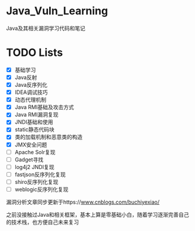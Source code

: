 # Java_Vuln_Learning
Java及其相关漏洞学习代码和笔记
# TODO Lists

- [x] 基础学习
- [x] Java反射
- [x] Java反序列化
- [x] IDEA调试技巧
- [x] 动态代理机制
- [x] Java RMI基础及攻击方式
- [x] Java RMI漏洞复现
- [x] JNDI基础和使用
- [x] static静态代码块
- [x] 类的加载机制和恶意类的构造
- [x] JMX安全问题
- [ ] Apache Solr复现
- [ ] Gadget寻找
- [ ] log4j2 JNDI复现
- [ ] fastjson反序列化复现
- [ ] shiro反序列化复现
- [ ] weblogic反序列化复现

漏洞分析文章同步更新于https://www.cnblogs.com/buchiyexiao/

之前没接触过Java和相关框架，基本上算是零基础小白，随着学习逐渐完善自己的技术栈，也方便自己未来复习
